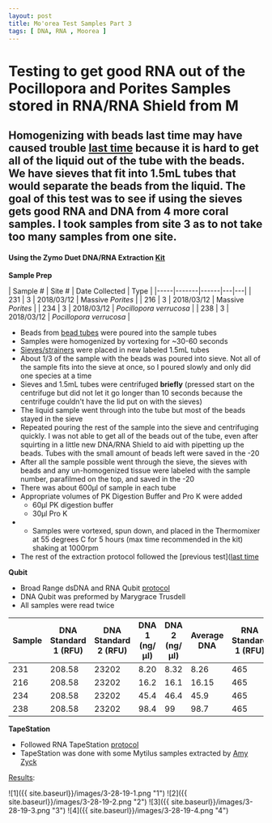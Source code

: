 ```yaml
---
layout: post
title: Mo'orea Test Samples Part 3
tags: [ DNA, RNA , Moorea ]
---
```


# Testing to get good RNA out of the Pocillopora and Porites Samples stored in RNA/RNA Shield from M

## Homogenizing with beads last time may have caused trouble [last time]((https://meschedl.github.io/MESPutnam_Open_Lab_Notebook/Mooew-Test-Samples-2/)) because it is hard to get all of the liquid out of the tube with the beads. We have sieves that fit into 1.5mL tubes that would separate the beads from the liquid. The goal of this test was to see if using the sieves gets good RNA and DNA from 4 more coral samples. I took samples from site 3 as to not take too many samples from one site.

#### Using the Zymo Duet DNA/RNA Extraction [Kit](https://github.com/meschedl/MESPutnam_Open_Lab_Notebook/blob/master/company-protocols/_d7003t_d7003_quick-dna-rna_miniprep_plus_kit.pdf)

**Sample Prep**  

| Sample # | Site # | Date Collected | Type |
|-----|-------|------|---|---|
| 231 | 3 | 2018/03/12 | Massive _Porites_ |
| 216 | 3 | 2018/03/12 | Massive _Porites_ |
| 234 | 3 | 2018/03/12 | _Pocillopora verrucosa_ |
| 238 | 3 | 2018/03/12 | _Pocillopora verrucosa_ |

- Beads from [bead tubes](https://www.fishersci.com/shop/products/zr-bashing-bead-lysis-tubes/nc1099697#?keyword=zymo+bead) were poured into the sample tubes
- Samples were homogenized by vortexing for ~30-60 seconds
- [Sieves/strainers](https://www.pluriselect.com/us/pluristrainer-mini-20-um-25-pack-sterile-in-bag.html) were placed in new labeled 1.5mL tubes
- About 1/3 of the sample with the beads was poured into sieve. Not all of the sample fits into the sieve at once, so I poured slowly and only did one species at a time
- Sieves and 1.5mL tubes were centrifuged **briefly** (pressed start on the centrifuge but did not let it go longer than 10 seconds because the centrifuge couldn't have the lid put on with the sieves)
- The liquid sample went through into the tube but most of the beads stayed in the sieve
- Repeated pouring the rest of the sample into the sieve and centrifuging quickly. I was not able to get all of the beads out of the tube, even after squirting in a little new DNA/RNA Shield to aid with pipetting up the beads. Tubes with the small amount of beads left were saved in the -20
- After all the sample possible went through the sieve, the sieves with beads and any un-homogenized tissue were labeled with the sample number, parafilmed on the top, and saved in the -20
- There was about 600µl of sample in each tube
- Appropriate volumes of PK Digestion Buffer and Pro K were added
  - 60µl PK digestion buffer
  - 30µl Pro K
- - Samples were vortexed, spun down, and placed in the Thermomixer at 55 degrees C for 5 hours (max time recommended in the kit) shaking at 1000rpm
- The rest of the extraction protocol followed the [previous test]([last time](https://meschedl.github.io/MESPutnam_Open_Lab_Notebook/Mooew-Test-Samples-2/)

**Qubit**
- Broad Range dsDNA and RNA Qubit [protocol](https://meschedl.github.io/MESPutnam_Open_Lab_Notebook/Qubit-Protocol/)
- DNA Qubit was preformed by Marygrace Trusdell
- All samples were read twice

| Sample | DNA Standard 1 (RFU) | DNA Standard 2 (RFU) | DNA 1 (ng/µl) | DNA 2 (ng/µl) | Average DNA |  RNA Standard 1 (RFU) | RNA Standard 2 (RFU) | RNA 1 (ng/µl) | RNA 2 (ng/ul) | Average RNA |
|------|----------|----------|-------------|-------------|-------------|-------------|----|----|----|----|
| 231 | 208.58 | 23202 | 8.20 | 8.32 | 8.26 | 465 | 11017 | 18.4 | 17.8 | 18.1 |
| 216 | 208.58 | 23202 | 16.2 | 16.1 | 16.15 | 465 | 11017 | 29 | 28.8 | 28.9 |
| 234 | 208.58 | 23202 | 45.4 | 46.4 | 45.9 | 465 | 11017 | 60 | 59 | 59.5 |
| 238 | 208.58 | 23202 | 98.4 | 99 | 98.7 | 465 | 11017 | 146 | 144 | 145 |

**TapeStation**

- Followed RNA TapeStation [protocol](https://meschedl.github.io/MESPutnam_Open_Lab_Notebook/RNA-TapeStation-Protocol/)
- TapeStation was done with some Mytilus samples extracted by [Amy Zyck](https://github.com/amaeliazyck)

[Results](https://github.com/meschedl/MESPutnam_Open_Lab_Notebook/blob/master/tapestation_pdfs/2019-03-28%20-%2017.17.41.pdf):

![1]({{ site.baseurl}}/images/3-28-19-1.png "1")
![2]({{ site.baseurl}}/images/3-28-19-2.png "2")
![3]({{ site.baseurl}}/images/3-28-19-3.png "3")
![4]({{ site.baseurl}}/images/3-28-19-4.png "4")
